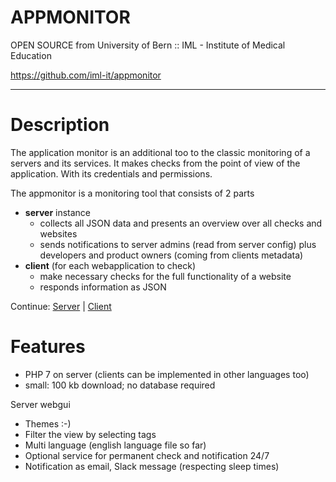 
# APPMONITOR #

OPEN SOURCE from University of Bern :: IML - Institute of Medical Education

https://github.com/iml-it/appmonitor

- - -

# Description #

The application monitor is an additional too to the classic monitoring of a servers and its services. It makes checks from the point of view of the application. With its credentials and permissions.

The appmonitor is a monitoring tool that consists of 2 parts
- **server** instance
  - collects all JSON data and presents an overview over all checks and websites
  - sends notifications to server admins (read from server config) plus developers and product owners (coming from clients metadata)
- **client** (for each webapplication to check)
  - make necessary checks for the full functionality of a website 
  - responds information as JSON


Continue: [Server](server/readme.md) | [Client](client/readme.md) 


# Features #

- PHP 7 on server (clients can be implemented in other languages too)
- small: 100 kb download; no database required


Server webgui
- Themes :-)
- Filter the view by selecting tags
- Multi language (english language file so far)
- Optional service for permanent check and notification 24/7
- Notification as email, Slack message (respecting sleep times)
